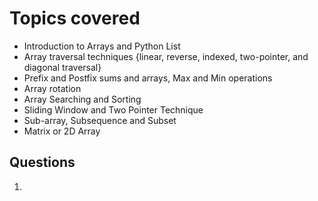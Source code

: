 # Topics covered

- Introduction to Arrays and Python List
- Array traversal techniques {linear, reverse, indexed, two-pointer, and diagonal traversal}
- Prefix and Postfix sums and arrays, Max and Min operations
- Array rotation
- Array Searching and Sorting
- Sliding Window and Two Pointer Technique
- Sub-array, Subsequence and Subset
- Matrix or 2D Array

## Questions

1.
